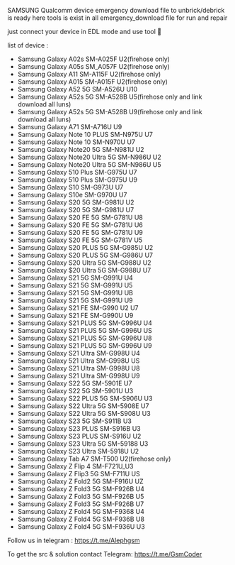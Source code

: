 SAMSUNG Qualcomm device emergency download file to unbrick/debrick is ready here
tools is exist in all emergency_download file for run and repair

just connect your device in EDL mode and use tool 🙂

list of device :
* Samsung Galaxy A02s SM-A025F U2(firehose only)
* Samsung Galaxy A05s SM_A057F U2(firehose only)
* Samsung Galaxy A11 SM-A115F U2(firehose only)
* Samsung Galaxy A015 SM-A015F U2(firehose only)
* Samsung Galaxy A52 5G SM-A526U U10
* Samsung Galaxy A52s 5G SM-A528B U5(firehose only and link download all luns)
* Samsung Galaxy A52s 5G SM-A528B U9(firehose only and link download all luns)
* Samsung Galaxy A71 SM-A716U U9 
* Samsung Galaxy Note 10 PLUS SM-N975U U7 
* Samsung Galaxy Note 10 SM-N970U U7 
* Samsung Galaxy Note20 5G SM-N981U U2 
* Samsung Galaxy Note20 Ultra 5G SM-N986U U2 
* Samsung Galaxy Note20 Ultra 5G SM-N986U U5 
* Samsung Galaxy 510 Plus SM-G975U U7 
* Samsung Galaxy 510 Plus SM-G975U U9 
* Samsung Galaxy S10 SM-G973U U7 
* Samsung Galaxy S10e SM-G970U U7 
* Samsung Galaxy S20 5G SM-G981U U2 
* Samsung Galaxy S20 5G SM-G981U U7 
* Samsung Galaxy S20 FE 5G SM-G781U U8 
* Samsung Galaxy S20 FE 5G SM-G781U U6 
* Samsung Galaxy S20 FE 5G SM-G781U U9 
* Samsung Galaxy S20 FE 5G SM-G781V U5 
* Samsung Galaxy S20 PLUS 5G SM-G985U U2 
* Samsung Galaxy S20 PLUS 5G SM-G986U U7 
* Samsung Galaxy S20 Ultra 5G SM-G988U U2 
* Samsung Galaxy $20 Ultra 5G SM-G988U U7 
* Samsung Galaxy S21 5G SM-G991U U4 
* Samsung Galaxy S21 5G SM-G991U U5 
* Samsung Galaxy S21 5G SM-G991U UB 
* Samsung Galaxy S21 5G SM-G991U U9 
* Samsung Galaxy S21 FE SM-G990 U2 U7 
* Samsung Galaxy S21 FE SM-G990U U9
* Samsung Galaxy S21 PLUS 5G SM-G996U U4 
* Samsung Galaxy S21 PLUS 5G SM-G996U US 
* Samsung Galaxy S21 PLUS 5G SM-G996U U8 
* Samsung Galaxy S21 PLUS 5G SM-G996U U9 
* Samsung Galaxy S21 Ultra SM-G998U U4
* Samsung Galaxy 521 Ultra SM-G998U US 
* Samsung Galaxy S21 Ultra SM-G998U U8 
* Samsung Galaxy S21 Ultra SM-G998U U9 
* Samsung Galaxy S22 5G SM-5901E U7 
* Samsung Galaxy S22 5G SM-5901U U3 
* Samsung Galaxy S22 PLUS 5G SM-S906U U3 
* Samsung Galaxy S22 Ultra 5G SM-5908E U7 
* Samsung Galaxy S22 Ultra 5G SM-S908U U3 
* Samsung Galaxy S23 5G SM-S911B U3 
* Samsung Galaxy S23 PLUS SM-S916B U3 
* Samsung Galaxy S23 PLUS SM-S916U U2 
* Samsung Galaxy S23 Ultra 5G SM-59188 U3 
* Samsung Galaxy S23 Ultra SM-5918U U2
* Samsung Galaxy Tab A7 SM-T500 U2(firehose only)
* Samsung Galaxy Z Flip 4 SM-F721U_U3 
* Samsung Galaxy Z Flip3 5G SM-F711U US 
* Samsung Galaxy Z Fold2 5G SM-F916U UZ 
* Samsung Galaxy Z Fold3 5G SM-F926B U4 
* Samsung Galaxy Z Fold3 5G SM-F926B U5
* Samsung Galaxy Z Fold3 5G SM-F926B U7
* Samsung Galaxy Z Fold4 5G SM-F9368 U4
* Samsung Galaxy Z Fold4 5G SM-F936B U8
* Samsung Galaxy Z Fold4 5G SM-F936U U3

Follow us in telegram : https://t.me/Alephgsm

To get the src & solution contact Telegram: https://t.me/GsmCoder
